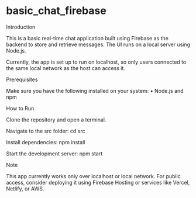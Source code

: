# basic_chat_firebase

 Introduction

This is a basic real-time chat application built using Firebase as the backend to store and retrieve messages. The UI runs on a local server using Node.js.

Currently, the app is set up to run on localhost, so only users connected to the same local network as the host can access it.

 Prerequisites

Make sure you have the following installed on your system:
	•	Node.js and npm

How to Run

Clone the repository and open a terminal.

Navigate to the src folder:
 cd src

Install dependencies:
npm install

Start the development server:
npm start

 Note

This app currently works only over localhost or local network. For public access, consider deploying it using Firebase Hosting or services like Vercel, Netlify, or AWS.
